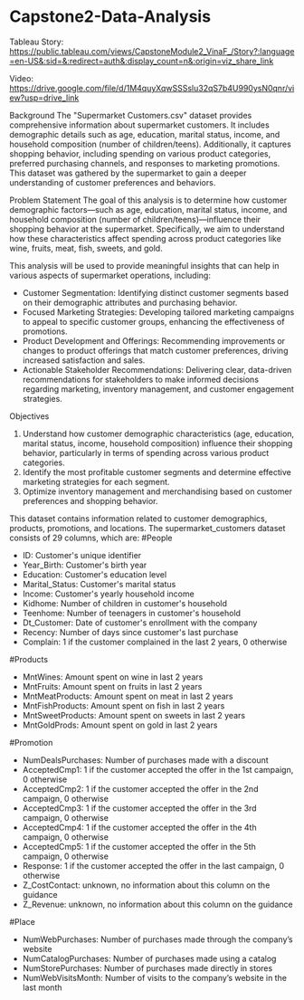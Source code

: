# Capstone2-Data-Analysis
Tableau Story: https://public.tableau.com/views/CapstoneModule2_VinaF_/Story?:language=en-US&:sid=&:redirect=auth&:display_count=n&:origin=viz_share_link


Video: https://drive.google.com/file/d/1M4quyXqwSSSslu32qS7b4U990ysN0qnr/view?usp=drive_link

Background
The "Supermarket Customers.csv" dataset provides comprehensive information about supermarket customers. It includes demographic details such as age, education, marital status, income, and household composition (number of children/teens). Additionally, it captures shopping behavior, including spending on various product categories, preferred purchasing channels, and responses to marketing promotions. This dataset was gathered by the supermarket to gain a deeper understanding of customer preferences and behaviors.

Problem Statement
The goal of this analysis is to determine how customer demographic factors—such as age, education, marital status, income, and household composition (number of children/teens)—influence their shopping behavior at the supermarket. Specifically, we aim to understand how these characteristics affect spending across product categories like wine, fruits, meat, fish, sweets, and gold.

This analysis will be used to provide meaningful insights that can help in various aspects of supermarket operations, including:

* Customer Segmentation: Identifying distinct customer segments based on their demographic attributes and purchasing behavior.
* Focused Marketing Strategies: Developing tailored marketing campaigns to appeal to specific customer groups, enhancing the effectiveness of promotions.
* Product Development and Offerings: Recommending improvements or changes to product offerings that match customer preferences, driving increased satisfaction and sales.
* Actionable Stakeholder Recommendations: Delivering clear, data-driven recommendations for stakeholders to make informed decisions regarding marketing, inventory management, and customer engagement strategies.

Objectives
1. Understand how customer demographic characteristics (age, education, marital status, income, household composition) influence their shopping behavior, particularly in terms of spending across various product categories.
2. Identify the most profitable customer segments and determine effective marketing strategies for each segment.
3. Optimize inventory management and merchandising based on customer preferences and shopping behavior.


This dataset contains information related to customer demographics, products, promotions, and locations. The supermarket_customers dataset consists of 29 columns, which are: 
#People
* ID: Customer's unique identifier
* Year_Birth: Customer's birth year
* Education: Customer's education level
* Marital_Status: Customer's marital status
* Income: Customer's yearly household income
* Kidhome: Number of children in customer's household
* Teenhome: Number of teenagers in customer's household
* Dt_Customer: Date of customer's enrollment with the company
* Recency: Number of days since customer's last purchase
* Complain: 1 if the customer complained in the last 2 years, 0 otherwise

#Products
* MntWines: Amount spent on wine in last 2 years
* MntFruits: Amount spent on fruits in last 2 years
* MntMeatProducts: Amount spent on meat in last 2 years
* MntFishProducts: Amount spent on fish in last 2 years
* MntSweetProducts: Amount spent on sweets in last 2 years
* MntGoldProds: Amount spent on gold in last 2 years

#Promotion
* NumDealsPurchases: Number of purchases made with a discount
* AcceptedCmp1: 1 if the customer accepted the offer in the 1st campaign, 0 otherwise
* AcceptedCmp2: 1 if the customer accepted the offer in the 2nd campaign, 0 otherwise
* AcceptedCmp3: 1 if the customer accepted the offer in the 3rd campaign, 0 otherwise
* AcceptedCmp4: 1 if the customer accepted the offer in the 4th campaign, 0 otherwise
* AcceptedCmp5: 1 if the customer accepted the offer in the 5th campaign, 0 otherwise
* Response: 1 if the customer accepted the offer in the last campaign, 0 otherwise
* Z_CostContact: unknown, no information about this column on the guidance
* Z_Revenue: unknown, no information about this column on the guidance	

#Place
* NumWebPurchases: Number of purchases made through the company’s website
* NumCatalogPurchases: Number of purchases made using a catalog
* NumStorePurchases: Number of purchases made directly in stores
* NumWebVisitsMonth: Number of visits to the company’s website in the last month



